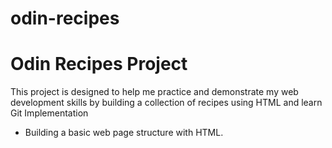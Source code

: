 # odin-recipes
# Odin Recipes Project

This project is designed to help me practice and demonstrate my web development skills by building a collection of recipes using HTML and learn Git Implementation


* Building a basic web page structure with HTML.

